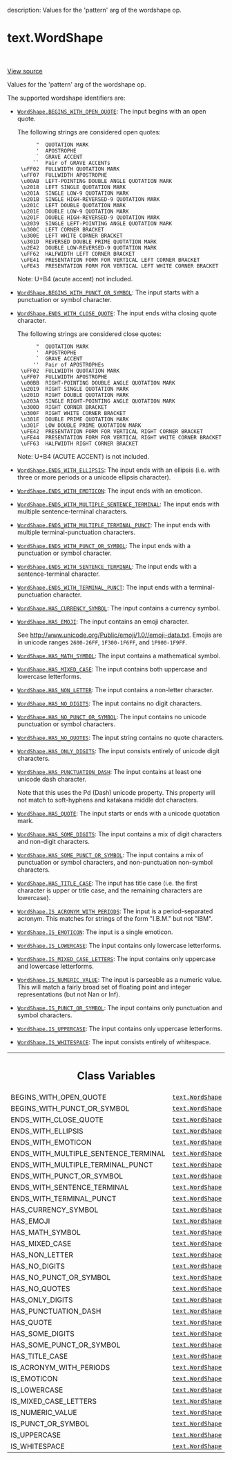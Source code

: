 description: Values for the 'pattern' arg of the wordshape op.

<div itemscope itemtype="http://developers.google.com/ReferenceObject">
<meta itemprop="name" content="text.WordShape" />
<meta itemprop="path" content="Stable" />
<meta itemprop="property" content="BEGINS_WITH_OPEN_QUOTE"/>
<meta itemprop="property" content="BEGINS_WITH_PUNCT_OR_SYMBOL"/>
<meta itemprop="property" content="ENDS_WITH_CLOSE_QUOTE"/>
<meta itemprop="property" content="ENDS_WITH_ELLIPSIS"/>
<meta itemprop="property" content="ENDS_WITH_EMOTICON"/>
<meta itemprop="property" content="ENDS_WITH_MULTIPLE_SENTENCE_TERMINAL"/>
<meta itemprop="property" content="ENDS_WITH_MULTIPLE_TERMINAL_PUNCT"/>
<meta itemprop="property" content="ENDS_WITH_PUNCT_OR_SYMBOL"/>
<meta itemprop="property" content="ENDS_WITH_SENTENCE_TERMINAL"/>
<meta itemprop="property" content="ENDS_WITH_TERMINAL_PUNCT"/>
<meta itemprop="property" content="HAS_CURRENCY_SYMBOL"/>
<meta itemprop="property" content="HAS_EMOJI"/>
<meta itemprop="property" content="HAS_MATH_SYMBOL"/>
<meta itemprop="property" content="HAS_MIXED_CASE"/>
<meta itemprop="property" content="HAS_NON_LETTER"/>
<meta itemprop="property" content="HAS_NO_DIGITS"/>
<meta itemprop="property" content="HAS_NO_PUNCT_OR_SYMBOL"/>
<meta itemprop="property" content="HAS_NO_QUOTES"/>
<meta itemprop="property" content="HAS_ONLY_DIGITS"/>
<meta itemprop="property" content="HAS_PUNCTUATION_DASH"/>
<meta itemprop="property" content="HAS_QUOTE"/>
<meta itemprop="property" content="HAS_SOME_DIGITS"/>
<meta itemprop="property" content="HAS_SOME_PUNCT_OR_SYMBOL"/>
<meta itemprop="property" content="HAS_TITLE_CASE"/>
<meta itemprop="property" content="IS_ACRONYM_WITH_PERIODS"/>
<meta itemprop="property" content="IS_EMOTICON"/>
<meta itemprop="property" content="IS_LOWERCASE"/>
<meta itemprop="property" content="IS_MIXED_CASE_LETTERS"/>
<meta itemprop="property" content="IS_NUMERIC_VALUE"/>
<meta itemprop="property" content="IS_PUNCT_OR_SYMBOL"/>
<meta itemprop="property" content="IS_UPPERCASE"/>
<meta itemprop="property" content="IS_WHITESPACE"/>
</div>

# text.WordShape

<!-- Insert buttons and diff -->

<table class="tfo-notebook-buttons tfo-api nocontent" align="left">

</table>

<a target="_blank" href="https://github.com/tensorflow/text/tree/master/tensorflow_text/python/ops/wordshape_ops.py">View
source</a>

Values for the 'pattern' arg of the wordshape op.

<!-- Placeholder for "Used in" -->

The supported wordshape identifiers are:

*   <a href="../text/WordShape.md#BEGINS_WITH_OPEN_QUOTE"><code>WordShape.BEGINS_WITH_OPEN_QUOTE</code></a>:
    The input begins with an open quote.

    The following strings are considered open quotes:

    ```
          "  QUOTATION MARK
          '  APOSTROPHE
          `  GRAVE ACCENT
         ``  Pair of GRAVE ACCENTs
     \uFF02  FULLWIDTH QUOTATION MARK
     \uFF07  FULLWIDTH APOSTROPHE
     \u00AB  LEFT-POINTING DOUBLE ANGLE QUOTATION MARK
     \u2018  LEFT SINGLE QUOTATION MARK
     \u201A  SINGLE LOW-9 QUOTATION MARK
     \u201B  SINGLE HIGH-REVERSED-9 QUOTATION MARK
     \u201C  LEFT DOUBLE QUOTATION MARK
     \u201E  DOUBLE LOW-9 QUOTATION MARK
     \u201F  DOUBLE HIGH-REVERSED-9 QUOTATION MARK
     \u2039  SINGLE LEFT-POINTING ANGLE QUOTATION MARK
     \u300C  LEFT CORNER BRACKET
     \u300E  LEFT WHITE CORNER BRACKET
     \u301D  REVERSED DOUBLE PRIME QUOTATION MARK
     \u2E42  DOUBLE LOW-REVERSED-9 QUOTATION MARK
     \uFF62  HALFWIDTH LEFT CORNER BRACKET
     \uFE41  PRESENTATION FORM FOR VERTICAL LEFT CORNER BRACKET
     \uFE43  PRESENTATION FORM FOR VERTICAL LEFT WHITE CORNER BRACKET
    ```

    Note: U+B4 (acute accent) not included.

*   <a href="../text/WordShape.md#BEGINS_WITH_PUNCT_OR_SYMBOL"><code>WordShape.BEGINS_WITH_PUNCT_OR_SYMBOL</code></a>:
    The input starts with a punctuation or symbol character.

*   <a href="../text/WordShape.md#ENDS_WITH_CLOSE_QUOTE"><code>WordShape.ENDS_WITH_CLOSE_QUOTE</code></a>:
    The input ends witha closing quote character.

    The following strings are considered close quotes:

    ```
          "  QUOTATION MARK
          '  APOSTROPHE
          `  GRAVE ACCENT
         ''  Pair of APOSTROPHEs
     \uFF02  FULLWIDTH QUOTATION MARK
     \uFF07  FULLWIDTH APOSTROPHE
     \u00BB  RIGHT-POINTING DOUBLE ANGLE QUOTATION MARK
     \u2019  RIGHT SINGLE QUOTATION MARK
     \u201D  RIGHT DOUBLE QUOTATION MARK
     \u203A  SINGLE RIGHT-POINTING ANGLE QUOTATION MARK
     \u300D  RIGHT CORNER BRACKET
     \u300F  RIGHT WHITE CORNER BRACKET
     \u301E  DOUBLE PRIME QUOTATION MARK
     \u301F  LOW DOUBLE PRIME QUOTATION MARK
     \uFE42  PRESENTATION FORM FOR VERTICAL RIGHT CORNER BRACKET
     \uFE44  PRESENTATION FORM FOR VERTICAL RIGHT WHITE CORNER BRACKET
     \uFF63  HALFWIDTH RIGHT CORNER BRACKET
    ```

    Note: U+B4 (ACUTE ACCENT) is not included.

*   <a href="../text/WordShape.md#ENDS_WITH_ELLIPSIS"><code>WordShape.ENDS_WITH_ELLIPSIS</code></a>:
    The input ends with an ellipsis (i.e. with three or more periods or a
    unicode ellipsis character).

*   <a href="../text/WordShape.md#ENDS_WITH_EMOTICON"><code>WordShape.ENDS_WITH_EMOTICON</code></a>:
    The input ends with an emoticon.

*   <a href="../text/WordShape.md#ENDS_WITH_MULTIPLE_SENTENCE_TERMINAL"><code>WordShape.ENDS_WITH_MULTIPLE_SENTENCE_TERMINAL</code></a>:
    The input ends with multiple sentence-terminal characters.

*   <a href="../text/WordShape.md#ENDS_WITH_MULTIPLE_TERMINAL_PUNCT"><code>WordShape.ENDS_WITH_MULTIPLE_TERMINAL_PUNCT</code></a>:
    The input ends with multiple terminal-punctuation characters.

*   <a href="../text/WordShape.md#ENDS_WITH_PUNCT_OR_SYMBOL"><code>WordShape.ENDS_WITH_PUNCT_OR_SYMBOL</code></a>:
    The input ends with a punctuation or symbol character.

*   <a href="../text/WordShape.md#ENDS_WITH_SENTENCE_TERMINAL"><code>WordShape.ENDS_WITH_SENTENCE_TERMINAL</code></a>:
    The input ends with a sentence-terminal character.

*   <a href="../text/WordShape.md#ENDS_WITH_TERMINAL_PUNCT"><code>WordShape.ENDS_WITH_TERMINAL_PUNCT</code></a>:
    The input ends with a terminal-punctuation character.

*   <a href="../text/WordShape.md#HAS_CURRENCY_SYMBOL"><code>WordShape.HAS_CURRENCY_SYMBOL</code></a>:
    The input contains a currency symbol.

*   <a href="../text/WordShape.md#HAS_EMOJI"><code>WordShape.HAS_EMOJI</code></a>:
    The input contains an emoji character.

    See http://www.unicode.org/Public/emoji/1.0//emoji-data.txt. Emojis are in
    unicode ranges `2600-26FF`, `1F300-1F6FF`, and `1F900-1F9FF`.

*   <a href="../text/WordShape.md#HAS_MATH_SYMBOL"><code>WordShape.HAS_MATH_SYMBOL</code></a>:
    The input contains a mathematical symbol.

*   <a href="../text/WordShape.md#HAS_MIXED_CASE"><code>WordShape.HAS_MIXED_CASE</code></a>:
    The input contains both uppercase and lowercase letterforms.

*   <a href="../text/WordShape.md#HAS_NON_LETTER"><code>WordShape.HAS_NON_LETTER</code></a>:
    The input contains a non-letter character.

*   <a href="../text/WordShape.md#HAS_NO_DIGITS"><code>WordShape.HAS_NO_DIGITS</code></a>:
    The input contains no digit characters.

*   <a href="../text/WordShape.md#HAS_NO_PUNCT_OR_SYMBOL"><code>WordShape.HAS_NO_PUNCT_OR_SYMBOL</code></a>:
    The input contains no unicode punctuation or symbol characters.

*   <a href="../text/WordShape.md#HAS_NO_QUOTES"><code>WordShape.HAS_NO_QUOTES</code></a>:
    The input string contains no quote characters.

*   <a href="../text/WordShape.md#HAS_ONLY_DIGITS"><code>WordShape.HAS_ONLY_DIGITS</code></a>:
    The input consists entirely of unicode digit characters.

*   <a href="../text/WordShape.md#HAS_PUNCTUATION_DASH"><code>WordShape.HAS_PUNCTUATION_DASH</code></a>:
    The input contains at least one unicode dash character.

    Note that this uses the Pd (Dash) unicode property. This property will not
    match to soft-hyphens and katakana middle dot characters.

*   <a href="../text/WordShape.md#HAS_QUOTE"><code>WordShape.HAS_QUOTE</code></a>:
    The input starts or ends with a unicode quotation mark.

*   <a href="../text/WordShape.md#HAS_SOME_DIGITS"><code>WordShape.HAS_SOME_DIGITS</code></a>:
    The input contains a mix of digit characters and non-digit characters.

*   <a href="../text/WordShape.md#HAS_SOME_PUNCT_OR_SYMBOL"><code>WordShape.HAS_SOME_PUNCT_OR_SYMBOL</code></a>:
    The input contains a mix of punctuation or symbol characters, and
    non-punctuation non-symbol characters.

*   <a href="../text/WordShape.md#HAS_TITLE_CASE"><code>WordShape.HAS_TITLE_CASE</code></a>:
    The input has title case (i.e. the first character is upper or title case,
    and the remaining characters are lowercase).

*   <a href="../text/WordShape.md#IS_ACRONYM_WITH_PERIODS"><code>WordShape.IS_ACRONYM_WITH_PERIODS</code></a>:
    The input is a period-separated acronym. This matches for strings of the
    form "I.B.M." but not "IBM".

*   <a href="../text/WordShape.md#IS_EMOTICON"><code>WordShape.IS_EMOTICON</code></a>:
    The input is a single emoticon.

*   <a href="../text/WordShape.md#IS_LOWERCASE"><code>WordShape.IS_LOWERCASE</code></a>:
    The input contains only lowercase letterforms.

*   <a href="../text/WordShape.md#IS_MIXED_CASE_LETTERS"><code>WordShape.IS_MIXED_CASE_LETTERS</code></a>:
    The input contains only uppercase and lowercase letterforms.

*   <a href="../text/WordShape.md#IS_NUMERIC_VALUE"><code>WordShape.IS_NUMERIC_VALUE</code></a>:
    The input is parseable as a numeric value. This will match a fairly broad
    set of floating point and integer representations (but not Nan or Inf).

*   <a href="../text/WordShape.md#IS_PUNCT_OR_SYMBOL"><code>WordShape.IS_PUNCT_OR_SYMBOL</code></a>:
    The input contains only punctuation and symbol characters.

*   <a href="../text/WordShape.md#IS_UPPERCASE"><code>WordShape.IS_UPPERCASE</code></a>:
    The input contains only uppercase letterforms.

*   <a href="../text/WordShape.md#IS_WHITESPACE"><code>WordShape.IS_WHITESPACE</code></a>:
    The input consists entirely of whitespace.

<!-- Tabular view -->

 <table class="responsive fixed orange">
<colgroup><col width="214px"><col></colgroup>
<tr><th colspan="2"><h2 class="add-link">Class Variables</h2></th></tr>

<tr>
<td>
BEGINS_WITH_OPEN_QUOTE<a id="BEGINS_WITH_OPEN_QUOTE"></a>
</td>
<td>
<a href="../text/WordShape.md"><code>text.WordShape</code></a>
</td>
</tr><tr>
<td>
BEGINS_WITH_PUNCT_OR_SYMBOL<a id="BEGINS_WITH_PUNCT_OR_SYMBOL"></a>
</td>
<td>
<a href="../text/WordShape.md"><code>text.WordShape</code></a>
</td>
</tr><tr>
<td>
ENDS_WITH_CLOSE_QUOTE<a id="ENDS_WITH_CLOSE_QUOTE"></a>
</td>
<td>
<a href="../text/WordShape.md"><code>text.WordShape</code></a>
</td>
</tr><tr>
<td>
ENDS_WITH_ELLIPSIS<a id="ENDS_WITH_ELLIPSIS"></a>
</td>
<td>
<a href="../text/WordShape.md"><code>text.WordShape</code></a>
</td>
</tr><tr>
<td>
ENDS_WITH_EMOTICON<a id="ENDS_WITH_EMOTICON"></a>
</td>
<td>
<a href="../text/WordShape.md"><code>text.WordShape</code></a>
</td>
</tr><tr>
<td>
ENDS_WITH_MULTIPLE_SENTENCE_TERMINAL<a id="ENDS_WITH_MULTIPLE_SENTENCE_TERMINAL"></a>
</td>
<td>
<a href="../text/WordShape.md"><code>text.WordShape</code></a>
</td>
</tr><tr>
<td>
ENDS_WITH_MULTIPLE_TERMINAL_PUNCT<a id="ENDS_WITH_MULTIPLE_TERMINAL_PUNCT"></a>
</td>
<td>
<a href="../text/WordShape.md"><code>text.WordShape</code></a>
</td>
</tr><tr>
<td>
ENDS_WITH_PUNCT_OR_SYMBOL<a id="ENDS_WITH_PUNCT_OR_SYMBOL"></a>
</td>
<td>
<a href="../text/WordShape.md"><code>text.WordShape</code></a>
</td>
</tr><tr>
<td>
ENDS_WITH_SENTENCE_TERMINAL<a id="ENDS_WITH_SENTENCE_TERMINAL"></a>
</td>
<td>
<a href="../text/WordShape.md"><code>text.WordShape</code></a>
</td>
</tr><tr>
<td>
ENDS_WITH_TERMINAL_PUNCT<a id="ENDS_WITH_TERMINAL_PUNCT"></a>
</td>
<td>
<a href="../text/WordShape.md"><code>text.WordShape</code></a>
</td>
</tr><tr>
<td>
HAS_CURRENCY_SYMBOL<a id="HAS_CURRENCY_SYMBOL"></a>
</td>
<td>
<a href="../text/WordShape.md"><code>text.WordShape</code></a>
</td>
</tr><tr>
<td>
HAS_EMOJI<a id="HAS_EMOJI"></a>
</td>
<td>
<a href="../text/WordShape.md"><code>text.WordShape</code></a>
</td>
</tr><tr>
<td>
HAS_MATH_SYMBOL<a id="HAS_MATH_SYMBOL"></a>
</td>
<td>
<a href="../text/WordShape.md"><code>text.WordShape</code></a>
</td>
</tr><tr>
<td>
HAS_MIXED_CASE<a id="HAS_MIXED_CASE"></a>
</td>
<td>
<a href="../text/WordShape.md"><code>text.WordShape</code></a>
</td>
</tr><tr>
<td>
HAS_NON_LETTER<a id="HAS_NON_LETTER"></a>
</td>
<td>
<a href="../text/WordShape.md"><code>text.WordShape</code></a>
</td>
</tr><tr>
<td>
HAS_NO_DIGITS<a id="HAS_NO_DIGITS"></a>
</td>
<td>
<a href="../text/WordShape.md"><code>text.WordShape</code></a>
</td>
</tr><tr>
<td>
HAS_NO_PUNCT_OR_SYMBOL<a id="HAS_NO_PUNCT_OR_SYMBOL"></a>
</td>
<td>
<a href="../text/WordShape.md"><code>text.WordShape</code></a>
</td>
</tr><tr>
<td>
HAS_NO_QUOTES<a id="HAS_NO_QUOTES"></a>
</td>
<td>
<a href="../text/WordShape.md"><code>text.WordShape</code></a>
</td>
</tr><tr>
<td>
HAS_ONLY_DIGITS<a id="HAS_ONLY_DIGITS"></a>
</td>
<td>
<a href="../text/WordShape.md"><code>text.WordShape</code></a>
</td>
</tr><tr>
<td>
HAS_PUNCTUATION_DASH<a id="HAS_PUNCTUATION_DASH"></a>
</td>
<td>
<a href="../text/WordShape.md"><code>text.WordShape</code></a>
</td>
</tr><tr>
<td>
HAS_QUOTE<a id="HAS_QUOTE"></a>
</td>
<td>
<a href="../text/WordShape.md"><code>text.WordShape</code></a>
</td>
</tr><tr>
<td>
HAS_SOME_DIGITS<a id="HAS_SOME_DIGITS"></a>
</td>
<td>
<a href="../text/WordShape.md"><code>text.WordShape</code></a>
</td>
</tr><tr>
<td>
HAS_SOME_PUNCT_OR_SYMBOL<a id="HAS_SOME_PUNCT_OR_SYMBOL"></a>
</td>
<td>
<a href="../text/WordShape.md"><code>text.WordShape</code></a>
</td>
</tr><tr>
<td>
HAS_TITLE_CASE<a id="HAS_TITLE_CASE"></a>
</td>
<td>
<a href="../text/WordShape.md"><code>text.WordShape</code></a>
</td>
</tr><tr>
<td>
IS_ACRONYM_WITH_PERIODS<a id="IS_ACRONYM_WITH_PERIODS"></a>
</td>
<td>
<a href="../text/WordShape.md"><code>text.WordShape</code></a>
</td>
</tr><tr>
<td>
IS_EMOTICON<a id="IS_EMOTICON"></a>
</td>
<td>
<a href="../text/WordShape.md"><code>text.WordShape</code></a>
</td>
</tr><tr>
<td>
IS_LOWERCASE<a id="IS_LOWERCASE"></a>
</td>
<td>
<a href="../text/WordShape.md"><code>text.WordShape</code></a>
</td>
</tr><tr>
<td>
IS_MIXED_CASE_LETTERS<a id="IS_MIXED_CASE_LETTERS"></a>
</td>
<td>
<a href="../text/WordShape.md"><code>text.WordShape</code></a>
</td>
</tr><tr>
<td>
IS_NUMERIC_VALUE<a id="IS_NUMERIC_VALUE"></a>
</td>
<td>
<a href="../text/WordShape.md"><code>text.WordShape</code></a>
</td>
</tr><tr>
<td>
IS_PUNCT_OR_SYMBOL<a id="IS_PUNCT_OR_SYMBOL"></a>
</td>
<td>
<a href="../text/WordShape.md"><code>text.WordShape</code></a>
</td>
</tr><tr>
<td>
IS_UPPERCASE<a id="IS_UPPERCASE"></a>
</td>
<td>
<a href="../text/WordShape.md"><code>text.WordShape</code></a>
</td>
</tr><tr>
<td>
IS_WHITESPACE<a id="IS_WHITESPACE"></a>
</td>
<td>
<a href="../text/WordShape.md"><code>text.WordShape</code></a>
</td>
</tr>
</table>
